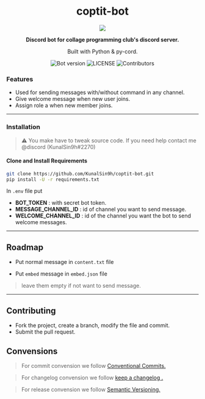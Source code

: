 <h1 align="center">coptit-bot</h1>

<p align="center">
  <img src="https://user-images.githubusercontent.com/82411321/177823799-7c34a3ad-047e-4605-8b2e-5803bdd2561f.png"/>
</p>
<p align="center"><strong>Discord bot for collage programming club's discord server.</strong></p>
<p align="center">
  Built with Python & py-cord.
</p>
<p align="center">
<img alt="Bot version" src="https://img.shields.io/github/v/release/KunalSin9h/coptit-bot?color=%23FFFF00&include_prereleases">
<img alt="LICENSE" src="https://img.shields.io/github/license/KunalSin9h/coptit-bot?color=%23FFC0CB">
<img alt="Contributors" src="https://img.shields.io/github/contributors/KunalSin9h/coptit-bot?color=%2300FF00.">
</p>

### Features

- Used for sending messages with/without command in any channel.
- Give welcome message when new user joins.
- Assign role a when new member joins.
---
### Installation

> :warning:  You make have to tweak source code. If you need help contact me @discord (KunalSin9h#2270)

#### Clone and Install Requirements
```bash
git clone https://github.com/KunalSin9h/coptit-bot.git
pip install -U -r requirements.txt
```
In ```.env``` file put

- **BOT_TOKEN**  : with secret bot token.
- **MESSAGE_CHANNEL_ID** : id of channel you want to send message.
- **WELCOME_CHANNEL_ID** : id of the channel you want the bot to send welcome messages.

---
## Roadmap

- Put normal message in ```content.txt``` file

- Put ```embed``` message in ```embed.json``` file

> leave them empty if not want to send message.
---
## Contributing
- Fork the project, create a branch, modify the file and commit.
- Submit the pull request.

## Convensions
> For commit convension we follow [Conventional Commits.](https://www.conventionalcommits.org/en/v1.0.0/)

> For changelog convension we follow [keep a changelog
.](https://keepachangelog.com/en/1.0.0/)

> For release convension we follow [Semantic Versioning.](https://semver.org/#semantic-versioning-200)